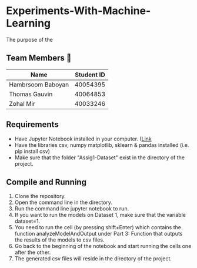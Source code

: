 # Experiments-With-Machine-Learning
The purpose of the 

## Team Members 👥
| Name          | Student ID    |
| ------------- |:-------------:|
|  Hambrsoom Baboyan | 40054395 |
|  Thomas Gauvin     | 40064853 |
|  Zohal Mir         | 40033246 |

## Requirements
- Have Jupyter Notebook installed in your computer. ([Link](https://jupyter.org/install)
- Have the libraries csv, numpy matplotlib, sklearn & pandas installed (i.e. pip install csv)
- Make sure that the folder "Assig1-Dataset" exist in the directory of the project.

## Compile and Running
1. Clone the repository.
2. Open the command line in the directory.
3. Run the command line jupyter notebook to run.
4. If you want to run the models on Dataset 1, make sure that the variable dataset=1. 
5. You need to run the cell (by pressing shift+Enter) which contains the function analyzeModelAndOutput under Part 3: Function that outputs the results of the models to csv files.
6. Go back to the beginning of the notebook and start running the cells one after the other. 
7. The generated csv files will reside in the directory of the project. 
